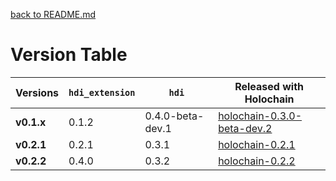 [back to README.md](README.md)


# Version Table

| Versions   | `hdi_extension` | `hdi`            | Released with Holochain                                                                              |
|------------|-----------------|------------------|------------------------------------------------------------------------------------------------------|
| **v0.1.x** | 0.1.2           | 0.4.0-beta-dev.1 | [holochain-0.3.0-beta-dev.2](https://github.com/holochain/holochain/tree/holochain-0.3.0-beta-dev.2) |
| **v0.2.1** | 0.2.1           | 0.3.1            | [holochain-0.2.1](https://github.com/holochain/holochain/tree/holochain-0.2.1)                       |
| **v0.2.2** | 0.4.0           | 0.3.2            | [holochain-0.2.2](https://github.com/holochain/holochain/tree/holochain-0.2.2)                       |
